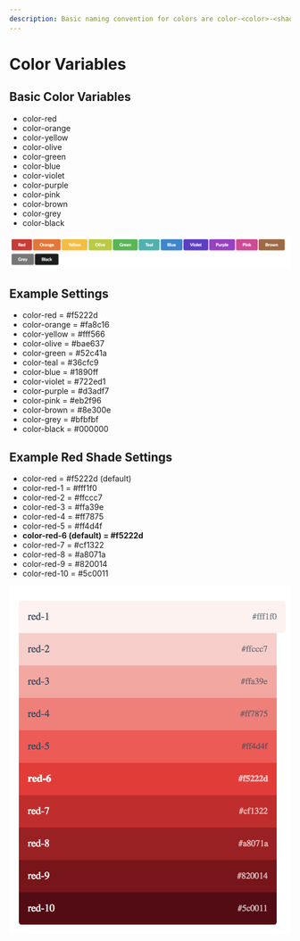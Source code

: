 ```yaml
---
description: Basic naming convention for colors are color-<color>-<shade>
---
```


# Color Variables

## Basic Color Variables

* color-red
* color-orange
* color-yellow
* color-olive
* color-green
* color-blue
* color-violet
* color-purple
* color-pink
* color-brown
* color-grey
* color-black

![](../.gitbook/assets/screen-shot-2018-05-07-at-11.25.48-am.png)



## Example Settings

* color-red = \#f5222d
* color-orange = \#fa8c16
* color-yellow = \#fff566
* color-olive = \#bae637
* color-green = \#52c41a
* color-teal = \#36cfc9
* color-blue = \#1890ff
* color-violet = \#722ed1
* color-purple = \#d3adf7
* color-pink = \#eb2f96
* color-brown = \#8e300e
* color-grey = \#bfbfbf
* color-black = \#000000



## Example Red Shade Settings

* color-red = \#f5222d \(default\)
* color-red-1 = \#fff1f0
* color-red-2 = \#ffccc7
* color-red-3 = \#ffa39e
* color-red-4 = \#ff7875
* color-red-5 = \#ff4d4f
* **color-red-6 \(default\) = \#f5222d**
* color-red-7 = \#cf1322
* color-red-8 = \#a8071a
* color-red-9 = \#820014
* color-red-10 = \#5c0011

![](../.gitbook/assets/screen-shot-2018-05-07-at-11.24.56-am.png)

